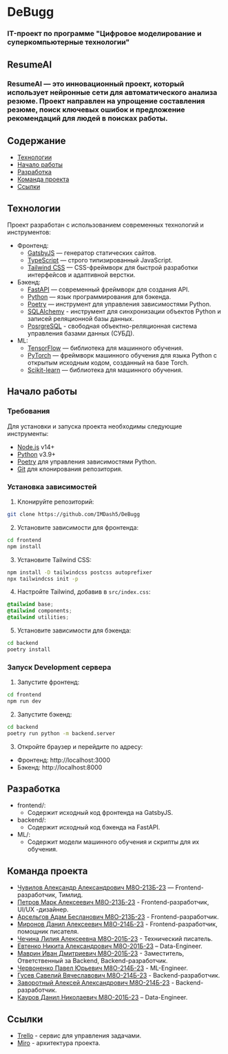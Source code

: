 # DeBugg
### IT-проект по программе "Цифровое моделирование и суперкомпьютерные технологии"
## ResumeAI
### ResumeAI — это инновационный проект, который использует нейронные сети для автоматического анализа резюме. Проект направлен на упрощение составления резюме, поиск ключевых ошибок и предложение рекомендаций для людей в поисках работы.
## Содержание
- [Технологии](#технологии)
- [Начало работы](#начало-работы)
- [Разработка](#разработка)
- [Команда проекта](#команда-проекта)
- [Ссылки](#ссылки)

## Технологии
Проект разработан с использованием современных технологий и инструментов:

- Фронтенд:
    - [GatsbyJS](https://www.gatsbyjs.com/) — генератор статических сайтов.
    - [TypeScript](https://www.typescriptlang.org/) — строго типизированный JavaScript.
    - [Tailwind CSS](https://tailwindcss.com/) — CSS-фреймворк для быстрой разработки интерфейсов и адаптивной верстки.
- Бэкенд:
    - [FastAPI](https://fastapi.tiangolo.com) — современный фреймворк для создания API.
    - [Python](https://www.python.org/) — язык программирования для бэкенда.
    - [Poetry](https://python-poetry.org/) — инструмент для управления зависимостями Python.
    - [SQLAlchemy](https://www.sqlalchemy.org) - инструмент для синхронизации объектов Python и записей реляционной базы данных.
    - [PosrgreSQL](https://www.postgresql.org) - свободная объектно-реляционная система управления базами данных (СУБД).
- ML:
    - [TensorFlow](https://www.tensorflow.org/) — библиотека для машинного обучения.
    - [PyTorch]() — фреймворк машинного обучения для языка Python с открытым исходным кодом, созданный на базе Torch.
    - [Scikit-learn](https://scikit-learn.org/) — библиотека для машинного обучения.

## Начало работы
### Требования

Для установки и запуска проекта необходимы следующие инструменты:

- [Node.js](https://nodejs.org/) v14+
- [Python](https://www.python.org/) v3.9+
- [Poetry](https://python-poetry.org/) для управления зависимостями Python.
- [Git](https://git-scm.com/) для клонирования репозитория.

### Установка зависимостей
1. Клонируйте репозиторий:
```sh
git clone https://github.com/IMDash5/DeBugg
```
2. Установите зависимости для фронтенда:
```sh
cd frontend
npm install
```
3. Установите Tailwind CSS:
```sh
npm install -D tailwindcss postcss autoprefixer
npx tailwindcss init -p
```
4. Настройте Tailwind, добавив в `src/index.css`:
```css
@tailwind base;
@tailwind components;
@tailwind utilities;
```
5. Установите зависимости для бэкенда:
```sh
cd backend
poetry install
```
### Запуск Development сервера
1. Запустите фронтенд:
```sh
cd frontend
npm run dev
```
2. Запустите бэкенд:
```sh
cd backend
poetry run python -m backend.server
```
3. Откройте браузер и перейдите по адресу:
- Фронтенд: http://localhost:3000
- Бэкенд: http://localhost:8000
## Разработка
- frontend/:
    - Содержит исходный код фронтенда на GatsbyJS.
- backend/:
    - Содержит исходный код бэкенда на FastAPI.
- ML/:
    - Содержит модели машинного обучения и скрипты для их обучения.
## Команда проекта
- [Чувилов Александр Александрович М8О-213Б-23](https://github.com/CHUVISS) — Frontеnd-разработчик, Тимлид.
- [Петров Марк Алексеевич М8О-213Б-23](https://github.com/Mark-Petrov) - Frontеnd-разработчик, UI/UX -дизайнер.
- [Арсельгов Адам Бесланович М8О-213Б-23](https://github.com/adamarselgov2609) - Frontеnd-разработчик.
- [Миронов Данил Алексеевич М8О-214Б-23](https://github.com/al1vel) - Frontend-разработчик, помощник писателя.
- [Чечина Лилия Алексеевна М8О-201Б-23](https://github.com/Lilia-Chechina) - Технический писатель.
- [Евтенко Никита Александрович М8О-201Б-23](https://github.com/Neochiter22) – Data-Engineer.
- [Маврин Иван Дмитриевич М8О-201Б-23](https://github.com/IMDash5) - Заместитель, Ответственный за Backend, Backend-разработчик.
- [Червоненко Павел Юрьевич М8О-214Б-23](https://github.com/pavelchervonenko) - ML-Engineer.
- [Гусев Савелий Вячеславович М8О-214Б-23](https://github.com/guse95) - Backend-разработчик.
- [Заворотный Алексей Александрович М8О-214Б-23](https://github.com/AlekseiZavorotnyi) - Backend-разработчик.
- [Кауров Данил Николаевич М8О-201Б-23](https://github.com/KaurDanil) – Data-Engineer.

## Ссылки
- [Trello](https://trello.com/b/BPCEQxoc/debugg-gpt) -  сервис для управления задачами.
- [Miro](https://miro.com/app/board/uXjVMrOehiU=/) - архитектура проекта.